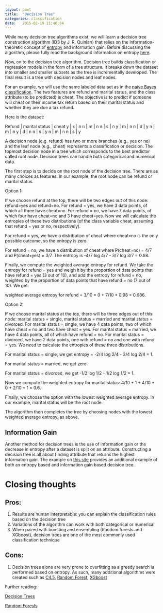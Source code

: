 ```yaml
---
layout: post
title:  "Decision Tree"
categories: classification 
date:   2015-02-19 21:46:04
---
```


While many decision tree algorithms exist, we will learn a decision tree construction algorithm (ID3 by J. R. Quinlan) that relies on the information-theoretic concept of [entropy](http://datascienceguide.github.io/information-entropy) and information gain.  Before discussing the algorithm, please fully read the background information on entropy [here](http://datascienceguide.github.io/information-entropy).

Now, on to the decision tree algorithm.  Decision tree builds classification or regression models in the form of a tree structure. It breaks down the dataset into smaller and smaller subsets as the tree is incrementally developed. The final result is a tree with decision nodes and leaf nodes.  


For an example, we will use the same labeled data set as in the [naive Bayes classification](http://datascienceguide.github.io/naive-bayes-classifier).  The two features are refund and marital status, and the class attribute (to be predicted) is cheat.  The objective is to predict if someone will cheat on their income tax return based on their marital status and whether they are due a tax refund.

Here is the dataset:

Refund | marital status | cheat
y | s | n
n | m | n
n | s | n
y | m | n
n | d | y
n | m | n
y | d | n
n | s | y
n | m | n
n | s | y


A decision node (e.g. refund) has two or more branches (e.g., yes or no) and the leaf node (e.g., cheat) represents a classification or decision. The topmost decision node in a tree which corresponds to the best predictor called root node. Decision trees can handle both categorical and numerical data.

The first step is to decide on the root node of the decision tree.  There are as many choices as features.  In our example, the root node can be refund or marital status.

Option 1:

If we choose refund at the top, there will be two edges out of this node: refund=yes and refund=no.  For refund = yes, we have 3 data points, of which all three have cheat=no.  For refund = no, we have 7 data points, of which four have cheat=no and 3 have cheat=yes.  Now we will calculate the entropies of these two distributions (of the class variable cheat, assuming that refund = yes or no, respectively).

For refund = yes, we have a distribution of cheat where cheat=no is the only possible outcome, so the entropy is zero.

For refund = no, we have a distribution of cheat where P(cheat=no) = 4/7 and P(cheat=yes) = 3/7.  The entropy is -4/7 log 4/7 - 3/7 log 3/7 = 0.98.

Finally, we compute the weighted average entropy for refund.  We take the entropy for refund = yes and weigh it by the proportion of data points that have refund = yes (3 out of 10), and add the entropy for refund = no, weighted by the proportion of data points that have refund = no (7 out of 10).  We get:

weighted average entropy for refund = 3/10 * 0 + 7/10 * 0.98 = 0.686.

Option 2:

If we choose marital status at the top, there will be three edges out of this node: marital status = single, marital status = married and marital status = divorced.  For marital status = single, we have 4 data points, two of which have cheat = no and two have cheat = yes.  For marital status = married, we have 4 data points, all of which have refund = no.  For marital status = divorced, we have 2 data points, one with refund = no and one with refund = yes.  We need to calculate the entropies of these three distributions.

For marital status = single, we get entropy = -2/4 log 2/4 - 2/4 log 2/4 = 1.

For marital status = married, we get zero.

For marital status = divorced, we get -1/2 log 1/2 - 1/2 log 1/2 = 1.

Now we compute the weighted entropy for marital status: 4/10 * 1 + 4/10 * 0 + 2/10 * 1 = 0.6.

Finally, we choose the option with the lowest weighted average entropy.  In our example, marital status will be the root node.

The algorithm then completes the tree by choosing nodes with the lowest weighted average entropy, as above.

## Information Gain

Another method for decision trees is the use of information gain or the decrease in entropy after a dataset is split on an attribute. Constructing a decision tree is all about finding attribute that returns the highest information gain.  The example on [this site](http://www.saedsayad.com/decision_tree.htm) provides an additional example of both an entropy based and information gain based decision tree.

# Closing thoughts

## Pros:
1. Results are human interpretable: you can explain the classification rules based on the decision tree
2. Variations of the algorithm can work with both categorical or numerical 
3. When paired with boosting and ensembling (Random forests and XGboost), decision trees are one of the most commonly used classification technique

## Cons:
1. Decision trees alone are very prone to overfitting as a greedy search is performed based on entropy.  As such, many additional algorithms were created such as [C4.5](https://en.wikipedia.org/wiki/C4.5_algorithm), [Random Forest](https://en.wikipedia.org/wiki/Random_forest), [XGboost](https://github.com/dmlc/xgboost)

Further reading:

[Decision Trees](http://www.saedsayad.com/decision_tree.htm)

[Random Forests](http://www.saedsayad.com/docs/rf.pdf)
